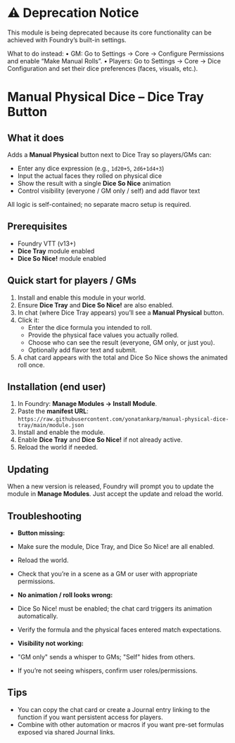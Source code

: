 # ⚠️ Deprecation Notice
This module is being deprecated because its core functionality can be achieved with Foundry’s built-in settings.

What to do instead:
	•	GM: Go to Settings → Core → Configure Permissions and enable “Make Manual Rolls”.
	•	Players: Go to Settings → Core → Dice Configuration and set their dice preferences (faces, visuals, etc.).

# Manual Physical Dice – Dice Tray Button

## What it does
Adds a **Manual Physical** button next to Dice Tray so players/GMs can:
- Enter any dice expression (e.g., `1d20+5`, `2d6+1d4+3`)
- Input the actual faces they rolled on physical dice
- Show the result with a single **Dice So Nice** animation
- Control visibility (everyone / GM only / self) and add flavor text

All logic is self-contained; no separate macro setup is required.

## Prerequisites
- Foundry VTT (v13+)
- **Dice Tray** module enabled
- **Dice So Nice!** module enabled

## Quick start for players / GMs
1. Install and enable this module in your world.  
2. Ensure **Dice Tray** and **Dice So Nice!** are also enabled.  
3. In chat (where Dice Tray appears) you’ll see a **Manual Physical** button.  
4. Click it:
   - Enter the dice formula you intended to roll.
   - Provide the physical face values you actually rolled.
   - Choose who can see the result (everyone, GM only, or just you).
   - Optionally add flavor text and submit.
5. A chat card appears with the total and Dice So Nice shows the animated roll once.

## Installation (end user)
1. In Foundry: **Manage Modules → Install Module**.  
2. Paste the **manifest URL**:  `https://raw.githubusercontent.com/yonatankarp/manual-physical-dice-tray/main/module.json`
3. Install and enable the module.  
4. Enable **Dice Tray** and **Dice So Nice!** if not already active.  
5. Reload the world if needed.

## Updating
When a new version is released, Foundry will prompt you to update the module in **Manage Modules**. Just accept the update and reload the world.

## Troubleshooting
- **Button missing:**  
- Make sure the module, Dice Tray, and Dice So Nice! are all enabled.  
- Reload the world.  
- Check that you’re in a scene as a GM or user with appropriate permissions.

- **No animation / roll looks wrong:**  
- Dice So Nice! must be enabled; the chat card triggers its animation automatically.  
- Verify the formula and the physical faces entered match expectations.

- **Visibility not working:**  
- "GM only" sends a whisper to GMs; "Self" hides from others.  
- If you’re not seeing whispers, confirm user roles/permissions.

## Tips
- You can copy the chat card or create a Journal entry linking to the function if you want persistent access for players.  
- Combine with other automation or macros if you want pre-set formulas exposed via shared Journal links.

